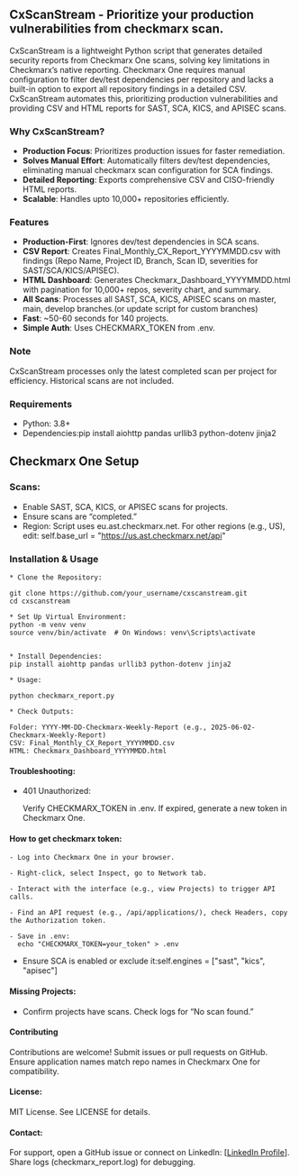 ## CxScanStream - Prioritize your production vulnerabilities from checkmarx scan.

CxScanStream is a lightweight Python script that generates detailed security reports from Checkmarx One scans, solving key limitations in Checkmarx’s native reporting. Checkmarx One requires manual configuration to filter dev/test dependencies per repository and lacks a built-in option to export all repository findings in a detailed CSV. CxScanStream automates this, prioritizing production vulnerabilities and providing CSV and HTML reports for SAST, SCA, KICS, and APISEC scans.

### Why CxScanStream?
- **Production Focus**: Prioritizes production issues for faster remediation.
- **Solves Manual Effort**: Automatically filters dev/test dependencies, eliminating manual checkmarx scan configuration for SCA findings.
- **Detailed Reporting**: Exports comprehensive CSV and CISO-friendly HTML reports.
- **Scalable**: Handles upto 10,000+ repositories efficiently.

### Features
- **Production-First**: Ignores dev/test dependencies in SCA scans.
- **CSV Report**: Creates Final_Monthly_CX_Report_YYYYMMDD.csv with findings (Repo Name, Project ID, Branch, Scan ID, severities for SAST/SCA/KICS/APISEC).
- **HTML Dashboard**: Generates Checkmarx_Dashboard_YYYYMMDD.html with pagination for 10,000+ repos, severity chart, and summary.
- **All Scans**: Processes all SAST, SCA, KICS, APISEC scans on master, main, develop branches.(or update script for custom branches)
- **Fast**: ~50-60 seconds for 140 projects.
- **Simple Auth**: Uses CHECKMARX_TOKEN from .env. 
### Note
CxScanStream processes only the latest completed scan per project for efficiency. Historical scans are not included.

### Requirements
- Python: 3.8+
- Dependencies:pip install aiohttp pandas urllib3 python-dotenv jinja2

## Checkmarx One Setup

### Scans:

- Enable SAST, SCA, KICS, or APISEC scans for projects.
- Ensure scans are “completed.”
- Region: Script uses eu.ast.checkmarx.net. For other regions (e.g., US), edit: self.base_url = "https://us.ast.checkmarx.net/api"

### Installation & Usage
```
* Clone the Repository:

git clone https://github.com/your_username/cxscanstream.git
cd cxscanstream

* Set Up Virtual Environment:
python -m venv venv
source venv/bin/activate  # On Windows: venv\Scripts\activate


* Install Dependencies:
pip install aiohttp pandas urllib3 python-dotenv jinja2

* Usage:

python checkmarx_report.py

* Check Outputs:

Folder: YYYY-MM-DD-Checkmarx-Weekly-Report (e.g., 2025-06-02-Checkmarx-Weekly-Report)
CSV: Final_Monthly_CX_Report_YYYYMMDD.csv
HTML: Checkmarx_Dashboard_YYYYMMDD.html
```

#### Troubleshooting:

- 401 Unauthorized:

  Verify CHECKMARX_TOKEN in .env.
  If expired, generate a new token in Checkmarx One.

#### How to get checkmarx token:
```
- Log into Checkmarx One in your browser.

- Right-click, select Inspect, go to Network tab.

- Interact with the interface (e.g., view Projects) to trigger API calls.

- Find an API request (e.g., /api/applications/), check Headers, copy the Authorization token.

- Save in .env:
  echo "CHECKMARX_TOKEN=your_token" > .env
```

- Ensure SCA is enabled or exclude it:self.engines = ["sast", "kics", "apisec"]

#### Missing Projects:

- Confirm projects have scans. Check logs for “No scan found.”

#### Contributing
Contributions are welcome! Submit issues or pull requests on GitHub. Ensure application names match repo names in Checkmarx One for compatibility.

#### License:
MIT License. See LICENSE for details.

#### Contact:
For support, open a GitHub issue or connect on LinkedIn: [[LinkedIn Profile](https://www.linkedin.com/in/06saravana/)]. Share logs (checkmarx_report.log) for debugging.

